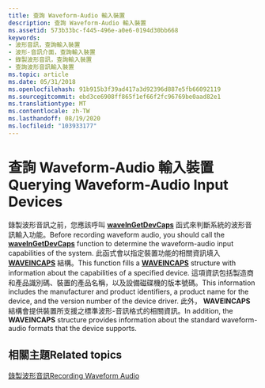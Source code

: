 ```yaml
---
title: 查詢 Waveform-Audio 輸入裝置
description: 查詢 Waveform-Audio 輸入裝置
ms.assetid: 573b33bc-f445-496e-a0e6-0194d30bb668
keywords:
- 波形音訊，查詢輸入裝置
- 波形-音訊介面，查詢輸入裝置
- 錄製波形音訊，查詢輸入裝置
- 查詢波形音訊輸入裝置
ms.topic: article
ms.date: 05/31/2018
ms.openlocfilehash: 91b915b3f39ad417a3d92396d887e5fb66092119
ms.sourcegitcommit: ebd3ce6908ff865f1ef66f2fc96769be0aad82e1
ms.translationtype: MT
ms.contentlocale: zh-TW
ms.lasthandoff: 08/19/2020
ms.locfileid: "103933177"
---
```

# <a name="querying-waveform-audio-input-devices"></a><span data-ttu-id="9e4cc-107">查詢 Waveform-Audio 輸入裝置</span><span class="sxs-lookup"><span data-stu-id="9e4cc-107">Querying Waveform-Audio Input Devices</span></span>

<span data-ttu-id="9e4cc-108">錄製波形音訊之前，您應該呼叫 [**waveInGetDevCaps**](/windows/win32/api/mmeapi/nf-mmeapi-waveingetdevcaps) 函式來判斷系統的波形音訊輸入功能。</span><span class="sxs-lookup"><span data-stu-id="9e4cc-108">Before recording waveform audio, you should call the [**waveInGetDevCaps**](/windows/win32/api/mmeapi/nf-mmeapi-waveingetdevcaps) function to determine the waveform-audio input capabilities of the system.</span></span> <span data-ttu-id="9e4cc-109">此函式會以指定裝置功能的相關資訊填入 [**WAVEINCAPS**](/windows/win32/api/mmeapi/ns-mmeapi-waveincaps) 結構。</span><span class="sxs-lookup"><span data-stu-id="9e4cc-109">This function fills a [**WAVEINCAPS**](/windows/win32/api/mmeapi/ns-mmeapi-waveincaps) structure with information about the capabilities of a specified device.</span></span> <span data-ttu-id="9e4cc-110">這項資訊包括製造商和產品識別碼、裝置的產品名稱，以及設備磁碟機的版本號碼。</span><span class="sxs-lookup"><span data-stu-id="9e4cc-110">This information includes the manufacturer and product identifiers, a product name for the device, and the version number of the device driver.</span></span> <span data-ttu-id="9e4cc-111">此外， **WAVEINCAPS** 結構會提供裝置所支援之標準波形-音訊格式的相關資訊。</span><span class="sxs-lookup"><span data-stu-id="9e4cc-111">In addition, the **WAVEINCAPS** structure provides information about the standard waveform-audio formats that the device supports.</span></span>

## <a name="related-topics"></a><span data-ttu-id="9e4cc-112">相關主題</span><span class="sxs-lookup"><span data-stu-id="9e4cc-112">Related topics</span></span>

<dl> <dt>

[<span data-ttu-id="9e4cc-113">錄製波形音訊</span><span class="sxs-lookup"><span data-stu-id="9e4cc-113">Recording Waveform Audio</span></span>](recording-waveform-audio.md)
</dt> </dl>

 

 